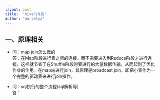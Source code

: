 ```yaml
---
layout: post
title:  "hive问与答"
author: "marcelyz"
---
```


## 一、原理相关
- 问：map join怎么做的<br>
答：在Map阶段进行表之间的连接。而不需要进入到Reduce阶段才进行连接。这样就节省了在Shuffle阶段时要进行的大量数据传输。从而起到了优化作业的作用。在map端进行join，其原理是broadcast join，即把小表作为一个完整的驱动表来进行join操作。

- 问：sql执行的整个流程(sql解析等)<br>
答：
